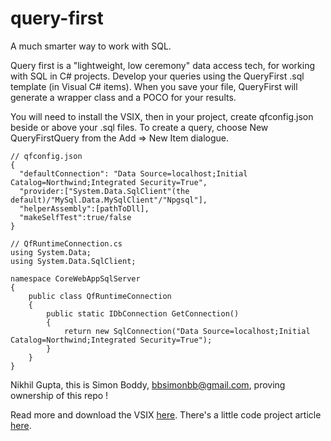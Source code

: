 # query-first
A much smarter way to work with SQL.

Query first is a "lightweight, low ceremony" data access tech, for working with SQL in C# projects. Develop your queries using the QueryFirst .sql template (in Visual C# items). When you save your file, QueryFirst will generate a wrapper class and a POCO for your results.

You will need to install the VSIX, then in your project, create qfconfig.json beside or above your .sql files. To create a query, choose New QueryFirstQuery from the Add => New Item dialogue.

```
// qfconfig.json
{
  "defaultConnection": "Data Source=localhost;Initial Catalog=Northwind;Integrated Security=True",
  "provider:["System.Data.SqlClient"(the default)/"MySql.Data.MySqlClient"/"Npgsql"],
  "helperAssembly":[pathToDll],
  "makeSelfTest":true/false
} 

// QfRuntimeConnection.cs
using System.Data;
using System.Data.SqlClient;

namespace CoreWebAppSqlServer
{
    public class QfRuntimeConnection
    {
        public static IDbConnection GetConnection()
        {
            return new SqlConnection("Data Source=localhost;Initial Catalog=Northwind;Integrated Security=True");
        }
    }
}
```

Nikhil Gupta, this is Simon Boddy, bbsimonbb@gmail.com, proving ownership of this repo !

Read more and download the VSIX [here](https://visualstudiogallery.msdn.microsoft.com/eaf390af-afc1-4994-a442-ec95923dafcb). There's a little code project article [here](www.codeproject.com/Tips/1108776/QueryFirst-Worlds-First-Implementation-of-the-Domi).
